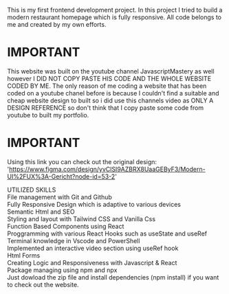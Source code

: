 This is my first frontend development project. In this project I tried to build a modern restaurant homepage which is fully responsive. All code belongs to me and created by my own efforts.  <br>
# IMPORTANT  <br>
This website was built on the youtube channel JavascriptMastery as well however I DID NOT COPY PASTE HIS CODE AND THE WHOLE WEBSITE CODED BY ME. The only reason of me coding a website that has been coded on a youtube chanel before is because I couldn't find a suitable and cheap website design to built so i did use this channels video as ONLY A DESIGN REFERENCE so don't think that I copy paste some code from youtube to built my portfolio.   <br>
# IMPORTANT  <br>
Using this link you can check out the original design: 'https://www.figma.com/design/yvClSI9AZBRX8UaaGEByF3/Modern-UI%2FUX%3A-Gericht?node-id=53-2'

UTILIZED SKILLS <br>
  File management with Git and Github <br>
  Fully Responsive Design which is adaptive to various devices <br>
  Semantic Html and SEO <br>
  Styling and layout with Tailwind CSS and Vanilla Css <br>
  Function Based Components using React <br>
  Proggramming with various React Hooks such as useState and useRef  <br>
  Terminal knowledge in Vscode and PowerShell <br>
  Implemented an interactive video section using useRef hook <br>
  Html Forms <br>
  Creating Logic and Responsiveness with Javascript & React <br>
  Package managing using npm and npx
 <br>
 Just dowload the zip file and install dependencies (npm install) if you want to check out the website.
